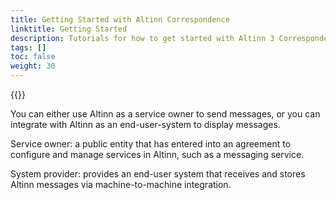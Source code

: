 ```yaml
---
title: Getting Started with Altinn Correspondence
linktitle: Getting Started
description: Tutorials for how to get started with Altinn 3 Correspondence, for service owners, senders and recipients.
tags: []
toc: false
weight: 30
---
```


{{<children />}}

You can either use Altinn as a service owner to send messages, or you can integrate with Altinn as an end-user-system to display messages.

Service owner: a public entity that has entered into an agreement to configure and manage services in Altinn, such as a messaging service.

System provider: provides an end-user system that receives and stores Altinn messages via machine-to-machine integration.